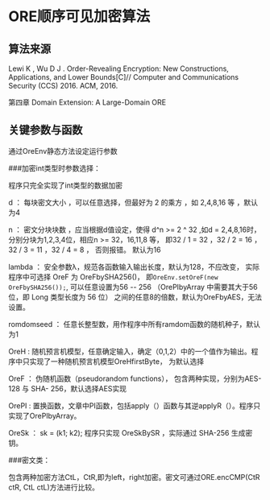 # ORE顺序可见加密算法


## 算法来源
Lewi K , Wu D J . Order-Revealing Encryption: New Constructions, Applications, and Lower Bounds[C]// Computer and Communications Security (CCS) 2016. ACM, 2016.

第四章 Domain Extension: A Large-Domain ORE


## 关键参数与函数

通过OreEnv静态方法设定运行参数

###加密int类型时参数选择：

程序只完全实现了int类型的数据加密

d ： 每块密文大小 ，可以任意选择，但最好为 2 的乘方 ，如 2,4,8,16 等 ，默认为4

n ： 密文分块块数 ，应当根据d值设定，使得 d^n >= 2 ^ 32 ,如d = 2,4,8,16时，
分别分块为1,2,3,4位，相应n >= 32，16,11,8 等， 
即32 / 1 = 32 ，32 / 2 = 16 ，32 / 3 = 11 ，32 / 4 = 8 ，
否则报错。 默认为16

lambda ： 安全参数λ，规范各函数输入输出长度，默认为128，不应改变，
实际程序中可选择 OreF 为 OreFbySHA256()，
即`OreEnv.setOreF(new OreFbySHA256());`,
可以任意设置为56 -- 256 （OrePIbyArray 中需要其大于56位，即 Long 类型长度为 56 位） 之间的任意8的倍数，默认为OreFbyAES，无法设置。

romdomseed ： 任意长整型数，用作程序中所有ramdom函数的随机种子，默认为1

OreH : 随机预言机模型，任意确定输入，确定（0,1,2）中的一个值作为输出。程序中只实现了一种随机预言机模型OreHfirstByte，
为默认选择

OreF ： 伪随机函数（pseudorandom functions）， 包含两种实现，分别为AES-128 与 SHA- 256，默认选择AES实现

OrePI : 置换函数，文章中PI函数，包括apply（）函数与其逆applyR（）。程序只实现了OrePIbyArray。

OreSk ： sk = (k1; k2); 程序只实现 OreSkBySR ，实际通过 SHA-256 生成密钥。


###密文类：

包含两种加密方法CtL，CtR,即为left，right加密。密文可通过ORE.encCMP(CtR ctR, CtL ctL)方法进行比较。



















